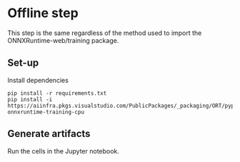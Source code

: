 # Offline step

This step is the same regardless of the method used to import the ONNXRuntime-web/training package. 

## Set-up

Install dependencies
```
pip install -r requirements.txt
pip install -i https://aiinfra.pkgs.visualstudio.com/PublicPackages/_packaging/ORT/pypi/simple/ onnxruntime-training-cpu
```

## Generate artifacts

Run the cells in the Jupyter notebook.
